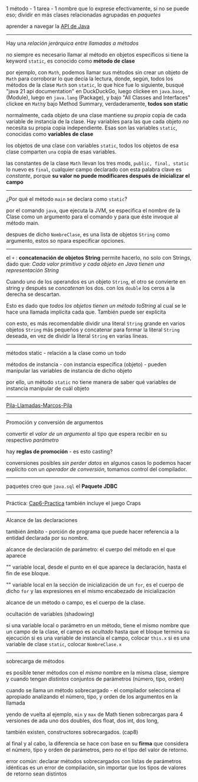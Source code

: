 1 método - 1 tarea - 1 nombre que lo exprese efectivamente, si no se puede eso; dividir en más
clases relacionadas agrupadas en *paquetes*

aprender a navegar la [API de Java](https://docs.oracle.com/en/java/javase/21/docs/api/index.html)

---
Hay una *relación jerárquica entre llamadas a métodos*

no siempre es necesario llamar al método en objetos específicos si tiene la keyword `static`, es conocido como **método de clase**

por ejemplo, con `Math`, podemos llamar sus métodos sin crear un objeto de `Math`
para corroborar lo que decía la lectura, donde, según, todos los métodos de la clase `Math` son `static`, lo que hice fue lo siguiente, busqué "java 21 api documentation" en DuckDuckGo, luego clickee en `java.base`, (Module), luego en `java.lang` (Package), y bajo "All Classes and Interfaces" clickee en `Math`y bajo Method Summary, verdaderamente, **todos son static**

normalmente, cada objeto de una clase mantiene su *propia* copia de cada variable de instancia de la clase. Hay variables para las que cada objeto *no* necesita su propia copia independiente.
Esas son las variables `static`, conocidas como **variables de clase**

los objetos de una clase con variables `static`, todos los objetos de esa clase comparten `una` copia de esas variables.

las constantes de la clase `Math` llevan los tres mods, `public, final, static`
lo nuevo es `final`, cualquier campo declarado con esta palabra clave es *constante*, porque **su valor no puede modificares después de inicializar el campo**

---

¿Por qué el método  `main` se declara como `static`?

por el comando `java`, que ejecuta la JVM, se especifica el nombre de la Clase como un argumento para el comando y para que éste invoque al método main.

despues de dicho `NombreClase`, es una lista de objetos `String` como argumento, estos so npara especificar opciones.

---

el `+` : **concatenación de objetos String**
permite hacerlo, no solo con Strings, dado que: 
*Cada valor primitivo y cada objeto en Java tienen una representación String*

Cuando uno de los operandos es un objeto `String`, el otro se convierte en string y después se *concatenan* los dos.
con los `double` los ceros a la derecha se descartan.

Esto es dado que *todos los objetos tienen un método toString* al cual se le hace una llamada implícita cada que. También puede ser explícita

con esto, es más recomendable dividir una literal `String` grande en varios objetos `String` más pequeños y concatenar para formar la literal `String` deseada, en vez de dividir la literal `String` en varias líneas.

---

métodos static - relación a la clase como un todo 

métodos de instancia - con instancia específica (objeto) - pueden manipular las variables de instancia de dicho objeto

por ello, un método `static` no tiene manera de saber qué variables de instancia manipular de cuál objeto 

---

[Pila-Llamadas-Marcos-Pila](Pila-Llamadas-Marcos-Pila.md)

---
Promoción y conversión de argumentos

convertir el *valor de un argumento* al tipo que espera recibir en su respectivo *parámetro*

hay **reglas de promoción** - es esto casting?

conversiones posibles *sin perder datos* 
en algunos casos lo podemos hacer explícito con un *operador de conversión*, tomamos control del compilador. 

---
paquetes
creo que `java.sql` el **Paquete JDBC**

---
Práctica:
[Cap6-Practica](Cap6-Practica.md)
también incluye el juego Craps

---

Alcance de las declaraciones

también ámbito - porción de programa que puede hacer referencia a la entidad declarada por su nombre.

alcance de declaración de parámetro: el cuerpo del método en el que aparece

"" variable local, desde el punto en el que aparece la declaración, hasta el fin de ese bloque. 

"" variable local en la sección de inicialización de un `for`, es el cuerpo de dicho `for` y las expresiones en el mismo encabezado de inicialización

alcance de un método o campo, es el cuerpo de la clase. 


ocultación de variables (shadowing)

si una variable local o parámetro en un método, tiene el mismo nombre que un campo de la clase,
el campo es *ocultado* hasta que el bloque termina su ejecución
	si es una variable de instancia el campo, colocar `this.x`
	si es una variable de clase `static`, colocar `NombreClase.x`

---

sobrecarga de métodos


es posible tener métodos con el *mismo* nombre en la misma clase,
siempre y cuando tengan *distintos* conjuntos de parámetros (número, tipo, orden)

cuando se llama un método sobrecargado - el compilador selecciona el apropiado analizando el número, tipo, y orden de los argumentos en la llamada 

yendo de vuelta al ejemplo, `min` y `max` de Math tienen sobrecargas para 4 versiones de ada uno
dos doubles,
dos float,
dos int,
dos long,

también existen, constructores sobrecargados.  (cap8)

al final y al cabo, la diferencia se hace con base en su **firma** 
que considera el número, tipo y orden de parámetros, pero *no* el tipo del valor de retorno.

error común: declarar métodos sobrecargados con listas de parámetros idénticas es un error de compilación, sin importar que los tipos de valores de retorno sean distintos 
